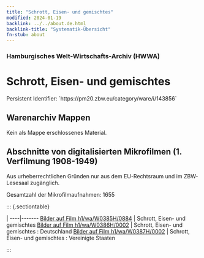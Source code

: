 ```yaml
---
title: "Schrott, Eisen- und gemischtes"
modified: 2024-01-19
backlink: ../../about.de.html
backlink-title: "Systematik-Übersicht"
fn-stub: about
---
```


### Hamburgisches Welt-Wirtschafts-Archiv (HWWA)

# Schrott, Eisen- und gemischtes

<div class="hint">Persistent Identifier: `https://pm20.zbw.eu/category/ware/i/143856`</div>







## Warenarchiv Mappen





Kein als Mappe erschlossenes Material.



<a id="filmsections" />

## Abschnitte von digitalisierten Mikrofilmen (1. Verfilmung 1908-1949)

<p>Aus urheberrechtlichen Gründen nur aus dem EU-Rechtsraum und im ZBW-Lesesaal zugänglich.</p>


<p>Gesamtzahl der Mikrofilmaufnahmen: 1655</p>





::: {.sectiontable}

 | 
----|-------
<a class="btn" href="https://pm20.zbw.eu/film/h1/wa/W0385H/0884" rel="nofollow">Bilder auf Film h1/wa/W0385H/0884</a> | Schrott, Eisen- und gemischtes
<a class="btn" href="https://pm20.zbw.eu/film/h1/wa/W0386H/0002" rel="nofollow">Bilder auf Film h1/wa/W0386H/0002</a> | Schrott, Eisen- und gemischtes : Deutschland
<a class="btn" href="https://pm20.zbw.eu/film/h1/wa/W0387H/0002" rel="nofollow">Bilder auf Film h1/wa/W0387H/0002</a> | Schrott, Eisen- und gemischtes : Vereinigte Staaten


:::
















